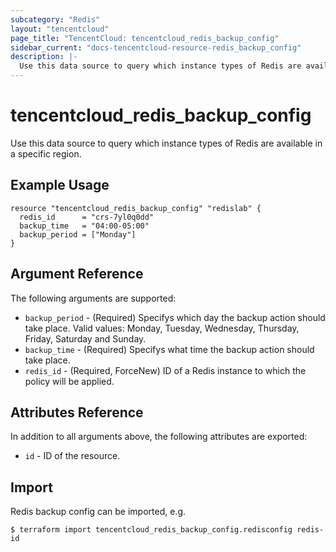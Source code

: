 ```yaml
---
subcategory: "Redis"
layout: "tencentcloud"
page_title: "TencentCloud: tencentcloud_redis_backup_config"
sidebar_current: "docs-tencentcloud-resource-redis_backup_config"
description: |-
  Use this data source to query which instance types of Redis are available in a specific region.
---
```


# tencentcloud_redis_backup_config

Use this data source to query which instance types of Redis are available in a specific region.

## Example Usage

```hcl
resource "tencentcloud_redis_backup_config" "redislab" {
  redis_id      = "crs-7yl0q0dd"
  backup_time   = "04:00-05:00"
  backup_period = ["Monday"]
}
```

## Argument Reference

The following arguments are supported:

* `backup_period` - (Required) Specifys which day the backup action should take place. Valid values: Monday, Tuesday, Wednesday, Thursday, Friday, Saturday and Sunday.
* `backup_time` - (Required) Specifys what time the backup action should take place.
* `redis_id` - (Required, ForceNew) ID of a Redis instance to which the policy will be applied.

## Attributes Reference

In addition to all arguments above, the following attributes are exported:

* `id` - ID of the resource.



## Import

Redis  backup config can be imported, e.g.

```
$ terraform import tencentcloud_redis_backup_config.redisconfig redis-id
```

